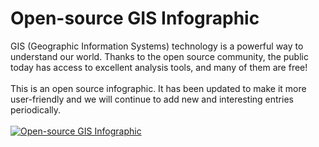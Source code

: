 # Open-source GIS Infographic
<div>GIS (Geographic Information Systems) technology is a powerful way to understand our world. Thanks to the open source community, the public today has access to excellent analysis tools, and many of them are free!</div><br>
<div>This is an open source infographic. It has been updated to make it more user-friendly and we will continue to add new and interesting entries periodically.</div><br>
<a href="https://makepath.github.io/open-source-gis-infographic/"><img src="https://github.com/makepath/open-source-gis-infographic/blob/master/docs/screenshot.jpeg" alt="Open-source GIS Infographic"></a>
